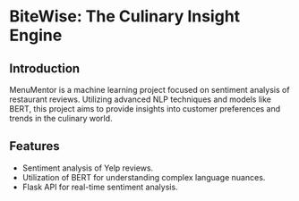 # BiteWise: The Culinary Insight Engine

## Introduction
MenuMentor is a machine learning project focused on sentiment analysis of restaurant reviews. Utilizing advanced NLP techniques and models like BERT, this project aims to provide insights into customer preferences and trends in the culinary world.

## Features
- Sentiment analysis of Yelp reviews.
- Utilization of BERT for understanding complex language nuances.
- Flask API for real-time sentiment analysis.


